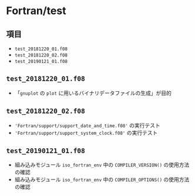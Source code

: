 # Fortran/test #

## 項目 ##
- `test_20181220_01.f08`
- `test_20181220_02.f08`
- `test_20190121_01.f08`

## `test_20181220_01.f08` ##
- 「`gnuplot` の `plot` に用いるバイナリデータファイルの生成」が目的

## `test_20181220_02.f08` ##
- `'Fortran/support/support_date_and_time.f08'` の実行テスト
- `'Fortran/support/support_system_clock.f08'` の実行テスト

## `test_20190121_01.f08` ##
- 組み込みモジュール `iso_fortran_env` 中の `COMPILER_VERSION()` の使用方法の確認
- 組み込みモジュール `iso_fortran_env` 中の `COMPILER_OPTIONS()` の使用方法の確認